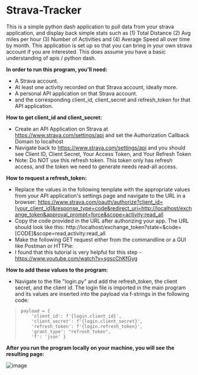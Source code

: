 
# Strava-Tracker
This is a simple python dash application to pull data from your strava application, and display back simple stats such as (1) Total Distance (2) Avg miles per hour (3) Number of Activities and (4) Average Speed all over time by month. This application is set up so that you can bring in your own strava account if you are interested. This does assume you have a basic understanding of apis / python dash. 

**In order to run this program, you'll need:**
- A Strava account.
- At least one activity recorded on that Strava account, ideally more.
- A personal API application on that Strava account.
- and the corresponding client_id, client_secret and refresh_token for that API application.

**How to get client_id and client_secret:**

 - Create an API Application on Strava at https://www.strava.com/settings/api and set the Authorization Callback Domain to localhost
 - Navigate back to https://www.strava.com/settings/api and you should see Client ID, Client Secret, Your Access Token, and Your Refresh Token
 - Note: Do NOT use this refresh token. This token only has refresh access, and the token we need to generate needs read-all access. 

**How to request a refresh_token:**

 - Replace the values in the following template with the appropriate values from your API application's settings page and navigate to the URL in a browser: https://www.strava.com/oauth/authorize?client_id=[your_client_id]&response_type=code&redirect_uri=http://localhost/exchange_token&approval_prompt=force&scope=activity:read_all
 - Copy the code provided in the URL after authorizing your app. The URL should look like this: http://localhost/exchange_token?state=&code=[CODE]&scope=read,activity:read_all
 - Make the following GET request either from the commandline or a GUI like Postman or HTTPie:
 - I found that this tutorial is very helpful for this step - https://www.youtube.com/watch?v=sgscChKfGyg


**How to add these values to the program:**

 - Navigate to the file "login.py" and add the refresh_token, the client secret, and the client id.  The login file is imported in the main program and its values are inserted into the payload via f-strings in the following code:

>     payload = {
>         'client_id': f'{login.client_id}',
>         'client_secret': f'{login.client_secret}',
>         'refresh_token': f'{login.refresh_token}',
>         'grant_type': "refresh_token",
>         'f': 'json' }

**After you run the program locally on your machine, you will see the resulting page:**

![image](https://github.com/samkoenig1/Strava-Tracker/assets/119975521/cd88708f-6812-4b84-a98d-e1065013cf89)
